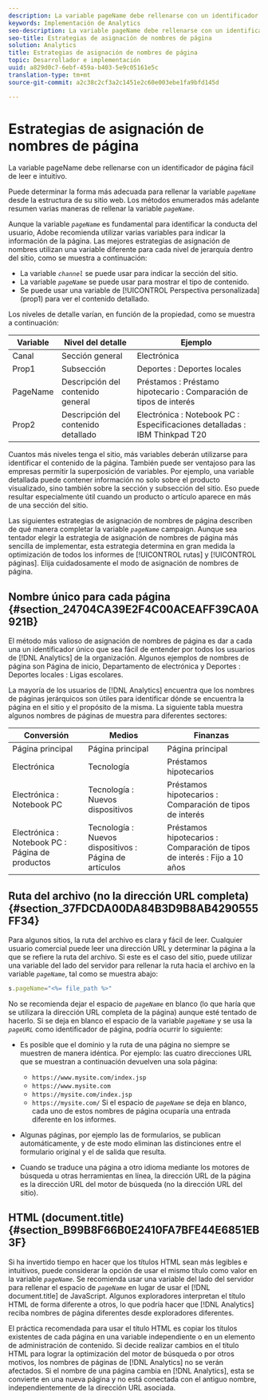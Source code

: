 ```yaml
---
description: La variable pageName debe rellenarse con un identificador de página fácil de leer e intuitivo.
keywords: Implementación de Analytics
seo-description: La variable pageName debe rellenarse con un identificador de página fácil de leer e intuitivo.
seo-title: Estrategias de asignación de nombres de página
solution: Analytics
title: Estrategias de asignación de nombres de página
topic: Desarrollador e implementación
uuid: a829d0c7-6ebf-459a-b403-5e9c05161e5c
translation-type: tm+mt
source-git-commit: a2c38c2cf3a2c1451e2c60e003ebe1fa9bfd145d

---
```



# Estrategias de asignación de nombres de página

La variable pageName debe rellenarse con un identificador de página fácil de leer e intuitivo.

Puede determinar la forma más adecuada para rellenar la variable *`pageName`* desde la estructura de su sitio web. Los métodos enumerados más adelante resumen varias maneras de rellenar la variable *`pageName`*.

Aunque la variable *`pageName`* es fundamental para identificar la conducta del usuario, Adobe recomienda utilizar varias variables para indicar la información de la página. Las mejores estrategias de asignación de nombres utilizan una variable diferente para cada nivel de jerarquía dentro del sitio, como se muestra a continuación:

* La variable *`channel`* se puede usar para indicar la sección del sitio.
* La variable *`pageName`* se puede usar para mostrar el tipo de contenido.
* Se puede usar una variable de [!UICONTROL Perspectiva personalizada] (prop1) para ver el contenido detallado.

Los niveles de detalle varían, en función de la propiedad, como se muestra a continuación:

| Variable | Nivel del detalle | Ejemplo |
|---|---|---|
| Canal | Sección general | Electrónica |
| Prop1 | Subsección | Deportes : Deportes locales |
| PageName | Descripción del contenido general | Préstamos : Préstamo hipotecario : Comparación de tipos de interés |
| Prop2 | Descripción del contenido detallado | Electrónica : Notebook PC : Especificaciones detalladas : IBM Thinkpad T20 |

Cuantos más niveles tenga el sitio, más variables deberán utilizarse para identificar el contenido de la página. También puede ser ventajoso para las empresas permitir la superposición de variables. Por ejemplo, una variable detallada puede contener información no solo sobre el producto visualizado, sino también sobre la sección y subsección del sitio. Eso puede resultar especialmente útil cuando un producto o artículo aparece en más de una sección del sitio.

Las siguientes estrategias de asignación de nombres de página describen de qué manera completar la variable *`pageName`* campaign. Aunque sea tentador elegir la estrategia de asignación de nombres de página más sencilla de implementar, esta estrategia determina en gran medida la optimización de todos los informes de [!UICONTROL rutas] y [!UICONTROL páginas]. Elija cuidadosamente el modo de asignación de nombres de página.

## Nombre único para cada página {#section_24704CA39E2F4C00ACEAFF39CA0A921B}

El método más valioso de asignación de nombres de página es dar a cada una un identificador único que sea fácil de entender por todos los usuarios de [!DNL Analytics] de la organización. Algunos ejemplos de nombres de página son Página de inicio, Departamento de electrónica y Deportes : Deportes locales : Ligas escolares.

La mayoría de los usuarios de [!DNL Analytics] encuentra que los nombres de páginas jerárquicos son útiles para identificar dónde se encuentra la página en el sitio y el propósito de la misma. La siguiente tabla muestra algunos nombres de páginas de muestra para diferentes sectores:

| Conversión | Medios | Finanzas |
|---|---|---|
| Página principal | Página principal | Página principal |
| Electrónica | Tecnología | Préstamos hipotecarios |
| Electrónica : Notebook PC | Tecnología : Nuevos dispositivos | Préstamos hipotecarios : Comparación de tipos de interés |
| Electrónica : Notebook PC : Página de productos | Tecnología : Nuevos dispositivos : Página de artículos | Préstamos hipotecarios : Comparación de tipos de interés : Fijo a 10 años |

## Ruta del archivo (no la dirección URL completa) {#section_37FDCDA00DA84B3D9B8AB4290555FF34}

Para algunos sitios, la ruta del archivo es clara y fácil de leer. Cualquier usuario comercial puede leer una dirección URL y determinar la página a la que se refiere la ruta del archivo. Si este es el caso del sitio, puede utilizar una variable del lado del servidor para rellenar la ruta hacia el archivo en la variable *`pageName`*, tal como se muestra abajo:

```js
s.pageName="<%= file_path %>"
```

No se recomienda dejar el espacio de *`pageName`* en blanco (lo que haría que se utilizara la dirección URL completa de la página) aunque esté tentado de hacerlo. Si se deja en blanco el espacio de la variable *`pageName`* y se usa la *`pageURL`* como identificador de página, podría ocurrir lo siguiente:

* Es posible que el dominio y la ruta de una página no siempre se muestren de manera idéntica. Por ejemplo: las cuatro direcciones URL que se muestran a continuación devuelven una sola página:

   * `https://www.mysite.com/index.jsp`
   * `https://www.mysite.com`
   * `https://mysite.com/index.jsp`
   * `https://mysite.com/`
   Si el espacio de *`pageName`* se deja en blanco, cada uno de estos nombres de página ocuparía una entrada diferente en los informes.

* Algunas páginas, por ejemplo las de formularios, se publican automáticamente, y de este modo eliminan las distinciones entre el formulario original y el de salida que resulta.
* Cuando se traduce una página a otro idioma mediante los motores de búsqueda u otras herramientas en línea, la dirección URL de la página es la dirección URL del motor de búsqueda (no la dirección URL del sitio).

## HTML (document.title) {#section_B99B8F66B0E2410FA7BFE44E6851EB3F}

Si ha invertido tiempo en hacer que los títulos HTML sean más legibles e intuitivos, puede considerar la opción de usar el mismo título como valor en la variable *`pageName`*. Se recomienda usar una variable del lado del servidor para rellenar el espacio de *`pageName`* en lugar de usar el [!DNL document.title] de JavaScript. Algunos exploradores interpretan el título HTML de forma diferente a otros, lo que podría hacer que [!DNL Analytics] reciba nombres de página diferentes desde exploradores diferentes.

El práctica recomendada para usar el título HTML es copiar los títulos existentes de cada página en una variable independiente o en un elemento de administración de contenido. Si decide realizar cambios en el título HTML para lograr la optimización del motor de búsqueda o por otros motivos, los nombres de páginas de [!DNL Analytics] no se verán afectados. Si el nombre de una página cambia en [!DNL Analytics], esta se convierte en una nueva página y no está conectada con el antiguo nombre, independientemente de la dirección URL asociada.
